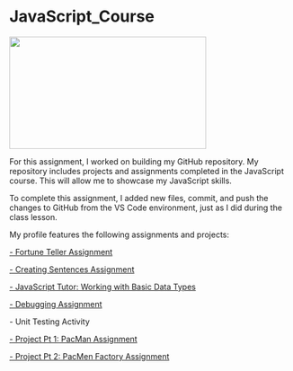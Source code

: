<h1>JavaScript_Course</h1>
<img src="https://user-images.githubusercontent.com/77303061/185208454-fd7a2bdb-3ac6-45f2-8b71-1ede90c6171f.png" width="350px" height="200px"/>

<p>For this assignment, I worked on building my GitHub repository. My repository includes projects and assignments completed in the JavaScript course. 
This will allow me to showcase my JavaScript skills.</p> 

<p>To complete this assignment, I added new files, commit, and push the changes to GitHub from the VS Code environment, just as I did during the class lesson.</p>  

<p>My profile features the following assignments and projects:</p> 

<a href="https://github.com/etrancho/JavaScript_Course/tree/main/Fortune_Teller_Assignment">- Fortune Teller Assignment</a>

<a href="https://github.com/etrancho/JavaScript_Course/tree/main/Creating_Sentences_Assignment">- Creating Sentences Assignment</a>

<a href="https://github.com/etrancho/JavaScript_Course/tree/main/Working_with_Basic_Data_Types">- JavaScript Tutor: Working with Basic Data Types</a>

<a href="https://github.com/etrancho/JavaScript_Course/tree/main/Debugging_Assignment">- Debugging Assignment</a>

<a>- Unit Testing Activity</a>

<a href="https://github.com/etrancho/JavaScript_Course/tree/main/PacMan_Assignment">- Project Pt 1: PacMan Assignment</a>

<a href="https://github.com/etrancho/JavaScript_Course/tree/main/PacMan_Factory_Assignment">- Project Pt 2: PacMen Factory Assignment</a>
